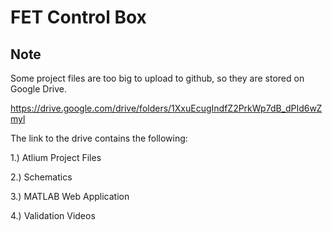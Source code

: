 # FET Control Box

## Note

Some project files are too big to upload to github, so they are stored on Google Drive.

https://drive.google.com/drive/folders/1XxuEcugIndfZ2PrkWp7dB_dPId6wZmyl

The link to the drive contains the following:

1.) Atlium Project Files

2.) Schematics

3.) MATLAB Web Application

4.) Validation Videos
